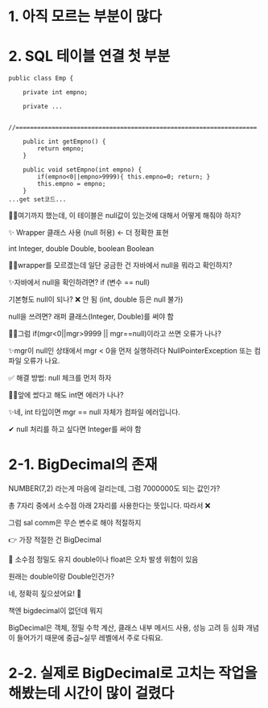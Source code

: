 # 1. 아직 모르는 부분이 많다



# 2. SQL 테이블 연결 첫 부분
```
public class Emp {
	
	private int empno;
	
	private ...

	//===================================================================
	
	public int getEmpno() {
		return empno;
	}

	public void setEmpno(int empno) {
		if(empno<0||empno>9999){ this.empno=0; return; }
		this.empno = empno;
	}
...get set코드...
```
🤷‍♀️여기까지 했는데, 이 테이블은 null값이 있는것에 대해서 어떻게 해줘야 하지?

✨ Wrapper 클래스 사용 (null 허용) ← 더 정확한 표현

int	Integer, double	Double, boolean	Boolean

🤷‍♀️wrapper를 모르겠는데 일단 궁금한 건 자바에서 null을 뭐라고 확인하지?

✨자바에서 null을 확인하려면?	if (변수 == null)

기본형도 null이 되나?	❌ 안 됨 (int, double 등은 null 불가)

null을 쓰려면?	래퍼 클래스(Integer, Double)를 써야 함

🤷‍♀️그럼 if(mgr<0||mgr>9999 || mgr==null)이라고 쓰면 오류가 나나?

✨mgr이 null인 상태에서 mgr < 0을 먼저 실행하려다 NullPointerException 또는 컴파일 오류가 나요.

✅ 해결 방법: null 체크를 먼저 하자

🤷‍♀️앞에 썼다고 해도 int면 에러가 나나?

✨네, int 타입이면 mgr == null 자체가 컴파일 에러입니다.

✔ null 처리를 하고 싶다면 Integer를 써야 함

# 2-1. BigDecimal의 존재

NUMBER(7,2)  라는게 마음에 걸리는데, 그럼 7000000도 되는 값인가?

총 7자리 중에서 소수점 아래 2자리를 사용한다는 뜻입니다. 따라서 ❌

그럼 sal comm은 무슨 변수로 해야 적절하지

👉 가장 적절한 건 BigDecimal

🔢 소수점 정밀도 유지 double이나 float은 오차 발생 위험이 있음

원래는 double이랑 Double인건가?

네, 정확히 짚으셨어요! 👏

책엔 bigdecimal이 없던데 뭐지

BigDecimal은 객체, 정밀 수학 계산, 클래스 내부 메서드 사용, 성능 고려 등 심화 개념이 들어가기 때문에 중급~실무 레벨에서 주로 다뤄요.

# 2-2. 실제로 BigDecimal로 고치는 작업을 해봤는데 시간이 많이 걸렸다
